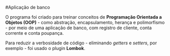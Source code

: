 #Aplicação de banco

O programa foi criado para treinar conceitos de **Programação Orientada a Objetos (OOP)** - como abstração, encapsulamento, herança e polimorfismo - por meio de 
uma aplicação de banco, com registro de cliente, conta corrente
e conta poupança.

Para reduzir a verbosidade de código - eliminando *getters* e *setters*,
por exemplo - foi usado o plugin **Lombok**.